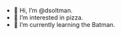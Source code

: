 - 👋 Hi, I’m @dsoltman.
- 👀 I’m interested in pizza.
- 🌱 I’m currently learning the Batman.

<!---
dsoltman/dsoltman is a ✨ special ✨ repository because its `README.md` (this file) appears on your GitHub profile.
You can click the Preview link to take a look at your changes.
--->
